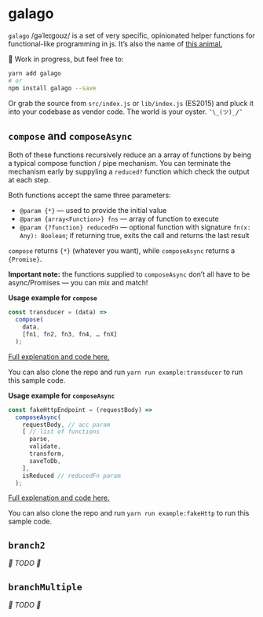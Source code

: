 # galago
`galago` /ɡəˈleɪɡoʊz/ is a set of very specific, opinionated helper functions for functional-like programming in js. It’s also the name of [this animal.](https://en.wikipedia.org/wiki/Galago)

🚧 Work in progress, but feel free to:
```bash
yarn add galago
# or
npm install galago --save
```
Or grab the source from `src/index.js` or `lib/index.js` (ES2015) and pluck it into your codebase as vendor code. The world is your oyster. `¯\_(ツ)_/¯`

## `compose` and `composeAsync`

Both of these functions recursively reduce an a array of functions by being a typical compose function / pipe mechanism. You can terminate the mechanism early by suppyling a `reduced?` function which check the output at each step.

Both functions accept the same three parameters:

* `@param {*}` — used to provide the initial value
* `@param {array<Function>} fns` — array of function to execute
* `@param {?function} reducedFn` — optional function with signature `fn(x: Any): Boolean`; if returning true, exits the call and returns the last result

`compose` returns `{*}` (whatever you want), while `composeAsync` returns a `{Promise}`.

**Important note:**  the functions supplied to `composeAsync` don’t all have to be async/Promises — you can mix and match!

**Usage example for `compose`**

```javascript
const transducer = (data) =>
  compose(
    data,
    [fn1, fn2, fn3, fn4, … fnX]
  );
```

[Full explenation and code here.](https://github.com/filipdanic/galago/blob/master/example/transducer.js)

You can also clone the repo and run `yarn run example:transducer` to run this sample code.


**Usage example for `composeAsync`**

```javascript
const fakeHttpEndpoint = (requestBody) =>
  composeAsync(
    requestBody, // acc param
    [ // list of functions
      parse,
      validate,
      transform,
      saveToDb,
    ],
    isReduced // reducedFn param
  );
```

[Full explenation and code here.](https://github.com/filipdanic/galago/blob/master/example/fakeHttp.js)

You can also clone the repo and run `yarn run example:fakeHttp` to run this sample code.

## `branch2`

_🚧 TODO 🚧_

## `branchMultiple`

_🚧 TODO 🚧_
